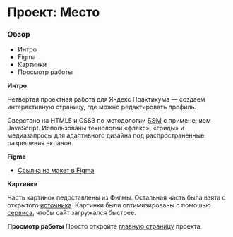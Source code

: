 # Проект: Место

### Обзор

* Интро
* Figma
* Картинки
* Просмотр работы

**Интро**

Четвертая проектная работа для Яндекс Практикума — создаем интерактивную
страницу, где можно редактировать профиль.

Сверстано на HTML5 и CSS3 по методологии [БЭМ](https://ru.bem.info/) с
применением JavaScript. Использованы технологии «флекс», «гриды» и медиазапросы
для адаптивного дизайна под распространенные разрешения экранов.

**Figma**

* [Ссылка на макет в Figma](https://www.figma.com/file/2cn9N9jSkmxD84oJik7xL7/JavaScript.-Sprint-4?node-id=0%3A1)

**Картинки**

Часть картинок педоставлены из Фигмы. Остальная часть была взята с открытого [источника](https://unsplash.com/).
Картинки были оптимизированы с помошью [сервиса](https://tinypng.com/), чтобы сайт загружался быстрее.

**Просмотр работы**
Просто откройте [главную страницу](https://jason0024.github.io/mesto/) проекта.
